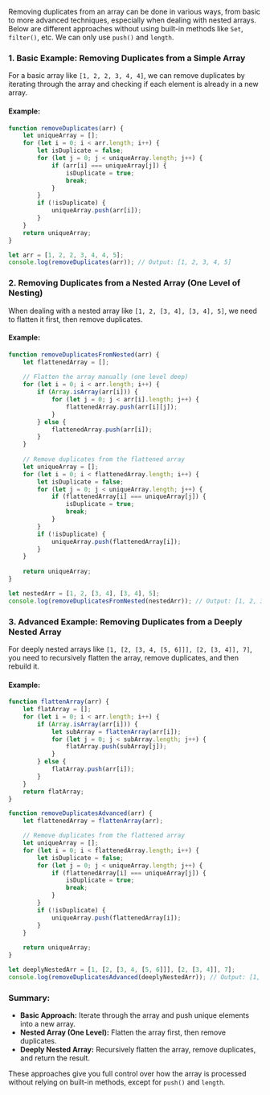 Removing duplicates from an array can be done in various ways, from basic to more advanced techniques, especially when dealing with nested arrays. Below are different approaches without using built-in methods like `Set`, `filter()`, etc. We can only use `push()` and `length`.

### **1. Basic Example: Removing Duplicates from a Simple Array**

For a basic array like `[1, 2, 2, 3, 4, 4]`, we can remove duplicates by iterating through the array and checking if each element is already in a new array.

#### **Example:**
```javascript
function removeDuplicates(arr) {
    let uniqueArray = [];
    for (let i = 0; i < arr.length; i++) {
        let isDuplicate = false;
        for (let j = 0; j < uniqueArray.length; j++) {
            if (arr[i] === uniqueArray[j]) {
                isDuplicate = true;
                break;
            }
        }
        if (!isDuplicate) {
            uniqueArray.push(arr[i]);
        }
    }
    return uniqueArray;
}

let arr = [1, 2, 2, 3, 4, 4, 5];
console.log(removeDuplicates(arr)); // Output: [1, 2, 3, 4, 5]
```

### **2. Removing Duplicates from a Nested Array (One Level of Nesting)**

When dealing with a nested array like `[1, 2, [3, 4], [3, 4], 5]`, we need to flatten it first, then remove duplicates.

#### **Example:**
```javascript
function removeDuplicatesFromNested(arr) {
    let flattenedArray = [];
    
    // Flatten the array manually (one level deep)
    for (let i = 0; i < arr.length; i++) {
        if (Array.isArray(arr[i])) {
            for (let j = 0; j < arr[i].length; j++) {
                flattenedArray.push(arr[i][j]);
            }
        } else {
            flattenedArray.push(arr[i]);
        }
    }
    
    // Remove duplicates from the flattened array
    let uniqueArray = [];
    for (let i = 0; i < flattenedArray.length; i++) {
        let isDuplicate = false;
        for (let j = 0; j < uniqueArray.length; j++) {
            if (flattenedArray[i] === uniqueArray[j]) {
                isDuplicate = true;
                break;
            }
        }
        if (!isDuplicate) {
            uniqueArray.push(flattenedArray[i]);
        }
    }
    
    return uniqueArray;
}

let nestedArr = [1, 2, [3, 4], [3, 4], 5];
console.log(removeDuplicatesFromNested(nestedArr)); // Output: [1, 2, 3, 4, 5]
```

### **3. Advanced Example: Removing Duplicates from a Deeply Nested Array**

For deeply nested arrays like `[1, [2, [3, 4, [5, 6]]], [2, [3, 4]], 7]`, you need to recursively flatten the array, remove duplicates, and then rebuild it.

#### **Example:**
```javascript
function flattenArray(arr) {
    let flatArray = [];
    for (let i = 0; i < arr.length; i++) {
        if (Array.isArray(arr[i])) {
            let subArray = flattenArray(arr[i]);
            for (let j = 0; j < subArray.length; j++) {
                flatArray.push(subArray[j]);
            }
        } else {
            flatArray.push(arr[i]);
        }
    }
    return flatArray;
}

function removeDuplicatesAdvanced(arr) {
    let flattenedArray = flattenArray(arr);

    // Remove duplicates from the flattened array
    let uniqueArray = [];
    for (let i = 0; i < flattenedArray.length; i++) {
        let isDuplicate = false;
        for (let j = 0; j < uniqueArray.length; j++) {
            if (flattenedArray[i] === uniqueArray[j]) {
                isDuplicate = true;
                break;
            }
        }
        if (!isDuplicate) {
            uniqueArray.push(flattenedArray[i]);
        }
    }
    
    return uniqueArray;
}

let deeplyNestedArr = [1, [2, [3, 4, [5, 6]]], [2, [3, 4]], 7];
console.log(removeDuplicatesAdvanced(deeplyNestedArr)); // Output: [1, 2, 3, 4, 5, 6, 7]
```

### **Summary:**
- **Basic Approach:** Iterate through the array and push unique elements into a new array.
- **Nested Array (One Level):** Flatten the array first, then remove duplicates.
- **Deeply Nested Array:** Recursively flatten the array, remove duplicates, and return the result.

These approaches give you full control over how the array is processed without relying on built-in methods, except for `push()` and `length`.
